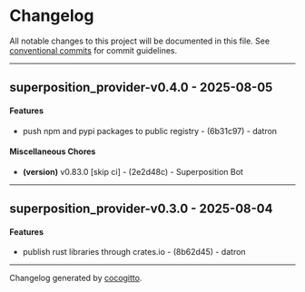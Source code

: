 # Changelog
All notable changes to this project will be documented in this file. See [conventional commits](https://www.conventionalcommits.org/) for commit guidelines.

- - -
## superposition_provider-v0.4.0 - 2025-08-05
#### Features
- push npm and pypi packages to public registry - (6b31c97) - datron
#### Miscellaneous Chores
- **(version)** v0.83.0 [skip ci] - (2e2d48c) - Superposition Bot

- - -

## superposition_provider-v0.3.0 - 2025-08-04
#### Features
- publish rust libraries through crates.io - (8b62d45) - datron

- - -

Changelog generated by [cocogitto](https://github.com/cocogitto/cocogitto).